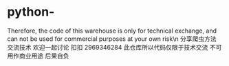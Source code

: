 # python-
Therefore, the code of this warehouse is only for technical exchange, and can not be used for commercial purposes at your own risk\n
分享爬虫方法 交流技术 欢迎一起讨论 扣扣 2969346284
此仓库所以代码仅限于技术交流 不可用作商业用途 后果自负
